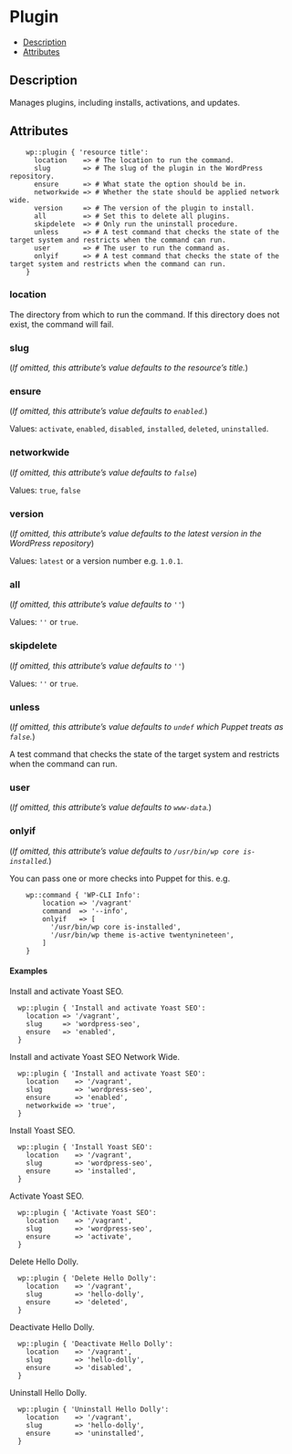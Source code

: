 # Plugin

* [Description](/classes/plugin.html#description)
* [Attributes](/classes/plugin.html#attributes)

## Description

Manages plugins, including installs, activations, and updates.

## Attributes
```puppet
    wp::plugin { 'resource title':
      location    => # The location to run the command.
      slug        => # The slug of the plugin in the WordPress repository.
      ensure      => # What state the option should be in.
      networkwide => # Whether the state should be applied network wide.
      version     => # The version of the plugin to install.
      all         => # Set this to delete all plugins.
      skipdelete  => # Only run the uninstall procedure.
      unless      => # A test command that checks the state of the target system and restricts when the command can run.
      user        => # The user to run the command as.
      onlyif      => # A test command that checks the state of the target system and restricts when the command can run.
    }
```

### location

The directory from which to run the command. If this directory does not exist, the command will fail.

### slug

(*If omitted, this attribute’s value defaults to the resource’s title.*)

### ensure

(*If omitted, this attribute’s value defaults to `enabled`.*)

Values: `activate`, `enabled`, `disabled`, `installed`, `deleted`, `uninstalled`.

### networkwide

(*If omitted, this attribute’s value defaults to `false`*)

Values: `true`, `false`

### version

(*If omitted, this attribute’s value defaults to the latest version in the WordPress repository*)

Values: `latest` or a version number e.g. `1.0.1`.

### all

(*If omitted, this attribute’s value defaults to `''`*)

Values: `''` or `true`.

### skipdelete

(*If omitted, this attribute’s value defaults to `''`*)

Values: `''` or `true`.

### unless

(*If omitted, this attribute’s value defaults to `undef` which Puppet treats as `false`.*)

A test command that checks the state of the target system and restricts when the command can run.

### user

(*If omitted, this attribute’s value defaults to `www-data`.*)

### onlyif

(*If omitted, this attribute’s value defaults to `/usr/bin/wp core is-installed`.*)

You can pass one or more checks into Puppet for this. e.g.

```puppet
    wp::command { 'WP-CLI Info':
        location => '/vagrant'
        command  => '--info',
        onlyif   => [
          '/usr/bin/wp core is-installed',
          '/usr/bin/wp theme is-active twentynineteen',
        ]
    }
```

#### Examples
Install and activate Yoast SEO.
```puppet
  wp::plugin { 'Install and activate Yoast SEO':
    location => '/vagrant',
    slug     => 'wordpress-seo',
    ensure   => 'enabled',
  }
```

Install and activate Yoast SEO Network Wide.
```puppet
  wp::plugin { 'Install and activate Yoast SEO':
    location    => '/vagrant',
    slug        => 'wordpress-seo',
    ensure      => 'enabled',
    networkwide => 'true',
  }
```

Install Yoast SEO.
```puppet
  wp::plugin { 'Install Yoast SEO':
    location    => '/vagrant',
    slug        => 'wordpress-seo',
    ensure      => 'installed',
  }
```

Activate Yoast SEO.
```puppet
  wp::plugin { 'Activate Yoast SEO':
    location    => '/vagrant',
    slug        => 'wordpress-seo',
    ensure      => 'activate',
  }
```

Delete Hello Dolly.
```puppet
  wp::plugin { 'Delete Hello Dolly':
    location    => '/vagrant',
    slug        => 'hello-dolly',
    ensure      => 'deleted',
  }
```

Deactivate Hello Dolly.
```puppet
  wp::plugin { 'Deactivate Hello Dolly':
    location    => '/vagrant',
    slug        => 'hello-dolly',
    ensure      => 'disabled',
  }
```

Uninstall Hello Dolly.
```puppet
  wp::plugin { 'Uninstall Hello Dolly':
    location    => '/vagrant',
    slug        => 'hello-dolly',
    ensure      => 'uninstalled',
  }
```
